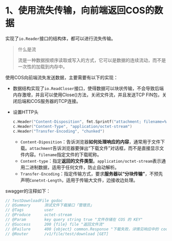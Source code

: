# 1、使用流失传输，向前端返回COS的数据

实现了`io.Reader`接口的结构体，都可以进行流失传输。

> 什么是流
>
> 流是一种数据按顺序读取或写入的方式，它可以是数据的连续流动，而不是一次性的加载到内存中。

使用COS向前端流失发送数据，主要需要有以下的实现：

- 数据结构实现了`io.ReadCloser`接口，使得数据可以块状传输，不会导致后端内存激增，并且可以使用Close()方法，关闭文件流，并且发送TCP FIN包，关闭后端和COS服务器的TCP连接。

- 设置HTTP头

  ```go
  c.Header("Content-Disposition", fmt.Sprintf("attachment; filename=%q", path.Base(key)))
  c.Header("Content-Type", "application/octet-stream")
  c.Header("Transfer-Encoding", "chunked")
  ```

  - `Content-Diposition`：告诉浏览器**如何处理响应的内容**，通常用于文件下载。`attachment`告诉浏览器要弹出“下载文件”对话框，而不是直接显示文件内容。`filename`指定文件的下载昵称。
  - `Content-type`：指定**返回的文件类型**。`application/octet-stream`表示通用二进制数据，适用于任何文件，防止自动解析。
  - `Transfer-Encoding`：指定传输方式，要求**服务器以“分块传输”**，不预先声明`Conetnt-Length`，适用于传输大文件，边接收边处理。

swagger的注释如下：

```go
// TestDownloadFile godoc
// @Summary      测试文件下载接口「管理员」
// @Tags         user
// @Produce      octet-stream
// @Param        key query string true "文件存储在 COS 的 KEY"
// @Success      200 {file} file "返回文件流"
// @Failure      400 {object} common.Response "下载失败，详情见响应中的 code"
// @Router       /v1/file/test/download [GET]
```

